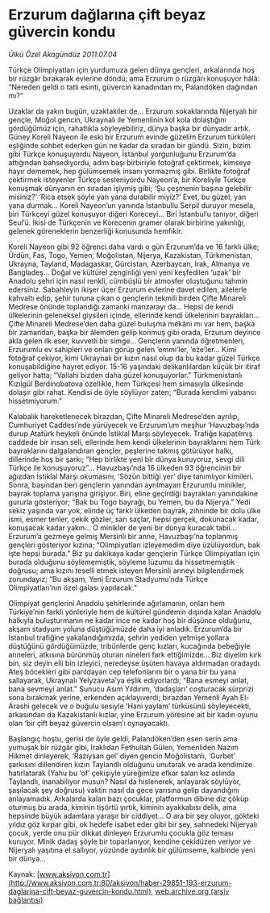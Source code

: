 # Erzurum dağlarına çift beyaz güvercin kondu

*Ülkü Özel Akagündüz 2011.07.04*

<font class="agenda2NewsSpot">
 <span>
  Türkçe Olimpiyatları için yurdumuza gelen dünya gençleri, arkalarında hoş bir rüzgâr bırakarak evlerine döndü; ama Erzurum o rüzgârı konuşuyor hâlâ: “Nereden geldi o tatlı esinti, güvercin kanadından mı, Palandöken dağından mı?”
 </span>
</font>
<font class="newsDetail">
 <p>
  <p class="BasicParagraph">
   <span>
    Uzaklar da yakın bugün, uzaktakiler de… Erzurum sokaklarında Nijeryalı bir gençle, Moğol gencin, Ukraynalı ile Yemenlinin kol kola dolaştığını gördüğümüz için, rahatlıkla söyleyebiliriz, dünya başka bir dünyadır artık. Güney Koreli Nayeon ile eski bir Erzurum evinde güzelim Erzurum türküleri eşliğinde sohbet ederken gün ne kadar da sıradan bir gündü. Sizin, bizim gibi Türkçe konuşuyordu Nayeon, İstanbul yorgunluğunu Erzurum’da attığından bahsediyordu, adım başı birbiriyle fotoğraf çektirmek, kimseye hayır dememek, hep gülümsemek insanı yormazmış gibi. Birlikte fotoğraf çektirmek isteyenler Türkçe sesleniyordu Nayeon’a, bir Koreliyle Türkçe konuşmak dünyanın en sıradan işiymiş gibi; ‘Şu çeşmenin başına gelebilir misiniz?’ ‘Rica etsek şöyle yan yana durabilir miyiz?’ Evet, bu güzel, yan yana durmak… Koreli Nayeon’un yanında İstanbullu Serpil duruyor mesela, biri Türkçeyi güzel konuşuyor diğeri Koreceyi… Biri İstanbul’u tanıyor, diğeri Seul’ü. İkisi de Türkçenin ve Korecenin gramer olarak birbirine yakınlığı, gelenek göreneklerin benzerliği konusunda hemfikir.
    <span>
    </span>
   </span>
  </p>
  <p class="BasicParagraph">
   <span>
    Koreli Nayeon gibi 92 öğrenci daha vardı o gün Erzurum’da ve 16 farklı ülke; Ürdün, Fas, Togo, Yemen, Moğolistan, Nijerya, Kazakistan, Türkmenistan, Ukrayna, Tayland, Madagaskar, Gürcistan, Azerbaycan, Irak, Almanya ve Bangladeş…
    <span>
    </span>
    Doğal ve kültürel zenginliği yeni yeni keşfedilen ‘uzak’ bir Anadolu şehri için nasıl renkli, cümbüşlü bir atmosfer oluştuğunu tahmin edersiniz. Sabahleyin ikişer üçer Erzurum evlerine davet edilen, ailelerle kahvaltı edip, şehir turuna çıkan o gençlerin tekmili birden Çifte Minareli Medrese önünde toplandığı zamanki manzarayı da… Hepsi de kendi ülkelerinin geleneksel giysileri içinde, ellerinde kendi ülkelerinin bayrakları…
    <span>
    </span>
    Çifte Minareli Medrese’den daha güzel buluşma mekânı mı var hem, başka bir zamandan, başka bir âlemden gelip konmuş gibi orada, Erzurum deyince akla gelen ilk eser, kuvvetli bir simge… Gençlerin yanında öğretmenleri, Erzurumlu ev sahipleri ve onları görüp gelen ‘emmi’ler, ‘eze’ler… Kimi fotoğraf çekiyor, kimi Ukraynalı bir kızın nasıl olup da bu kadar güzel Türkçe konuşabildiğine hayret ediyor. 15-16 yaşındaki delikanlılardan küçük bir itiraf geliyor hatta; “Vallahi bizden daha güzel konuşuyorlar.”
    <span>
    </span>
    Türkmenistanlı Kızılgül Berdinobatova özellikle, hem Türkçesi hem simasıyla ülkesinde dolaşır gibi rahat. Kendisi de öyle söylüyor zaten; “Burada kendimi yabancı hissetmiyorum.”
   </span>
  </p>
  <p class="BasicParagraph">
   <span>
    Kalabalık hareketlenecek birazdan, Çifte Minareli Medrese’den ayrılıp, Cumhuriyet Caddesi’nde yürüyecek ve Erzurum’um meşhur ‘Havuzbaşı’nda durup Atatürk heykeli önünde İstiklal Marşı söyleyecek. Trafiğe kapatılmış caddede bir insan seli, ellerinde hem kendi ülkelerinin bayraklarını hem Türk bayraklarını dalgalandıran gençler, peşlerine takmış götürüyor halkı, dillerinde hoş bir şarkı; “Hep birlikte yeni bir dünya kuruyoruz, sevgi dili Türkçe ile konuşuyoruz”…
    <span>
    </span>
    Havuzbaşı’nda 16 ülkeden 93 öğrencinin bir ağızdan İstiklal Marşı okumasını, ‘Sözün bittiği yer’ diye tanımlıyor kimileri. Sonra, başından beri gençlerin yanından ayrılmayan Erzurumlu minikler, bayrak toplama yarışına girişiyor. Biri, eline geçirdiği bayrakları yanındakine gururla gösteriyor; “Bak bu Togo bayrağı, bu Yemen, bu da Nijerya.”
    <span>
    </span>
    Yedi sekiz yaşında var yok, elinde üç farklı ülkeden bayrak, zihninde bir dolu ülke ismi, esmer tenler, çekik gözler, sarı saçlar, hepsi gerçek, dokunacak kadar, konuşacak kadar yakın… O minikler de yeni bir dünya kuracak tabii…
    <span>
    </span>
    Erzurum’a gezmeye gelmiş Mersinli bir anne, Havuzbaşı’na toplanmış gençleri gösteriyor kızına; “Olimpiyatları izleyemedim diye üzülüyordun, bak işte hepsi burada.”
    <span>
    </span>
    Biz şu dakikaya kadar gençlerin Türkçe Olimpiyatları için burada olduğunu söylememiştik, söyleme lüzumu da hissetmemiştik doğrusu; ama kızını teselli etmek isteyen Mersinli anneyi bilgilendirmek zorundayız; “Bu akşam, Yeni Erzurum Stadyumu’nda Türkçe Olimpiyatları’nın özel galası yapılacak.”
    <span>
    </span>
   </span>
  </p>
  <p class="BasicParagraph">
   <span>
    Olimpiyat gençlerini Anadolu şehirlerinde ağırlamanın, onları hem Türkiye’nin farklı yönleriyle hem de kültürel gündemin dışında kalan Anadolu halkıyla buluşturmanın ne kadar ince ne kadar hoş bir düşünce olduğunu, akşam stadyum yoluna düştüğümüzde daha iyi anladık. Erzurum’da bir İstanbul trafiğine yakalandığımızda, şehrin yediden yetmişe yollara düştüğünü gördüğümüzde, tribünlerde genç kızları, kucağında bebeğiyle anneleri, atkısına bürünmüş oturan nineleri fark ettiğimizde…
    <span>
    </span>
    Biz diyelim kırk bin, siz deyin elli bin izleyici, neredeyse üşüten havaya aldırmadan oradaydı. Ateş böcekleri gibi parıldayan cep telefonlarını bir o yana bir bu yana sallayarak, Ukraynalı Yelyzaveta’ya eşlik ediyorlardı; “Bana esmeyi anlat, bana sevmeyi anlat.”
    <span>
    </span>
    Sunucu Asım Yıldırım, ‘dadaşları’ coşturacak sürprizi sona bırakmak yerine, erkenden açıklayıverdi; birazdan Yemenli Ayah El-Arashi gelecek ve o buğulu sesiyle ‘Hani yaylam’ türküsünü söyleyecekti, arkasından da Kazakistanlı kızlar, yine Erzurum yöresine ait bir kadın oyunu olan ‘bir çift beyaz güvercin olsam’ı oynayacaktı.
   </span>
  </p>
  <p class="BasicParagraph">
   <span>
    Başlangıç hoştu, gerisi de öyle geldi, Palandöken’den esen serin ama yumuşak bir rüzgâr gibi, Iraklıdan Fethullah Gülen, Yemenliden Nazım Hikmet dinleyerek, ‘Razıysan gel’ diyen gencin Moğolistanlı, ‘Gurbet’ şarkısını dillendiren kızın Taylandlı olduğunu unutarak ve arada kendimize hatırlatarak (Yahu bu ‘of’ çekişiyle yüreğimize efkar salan kız aslında Taylandlı, inanabiliyor musun? Nasıl da hislenerek, anlayarak söylüyor, şaşılacak şey doğrusu) vaktin nasıl da gece yarısına gelip dayandığını anlayamadık. Arkalarda kalan bazı çocuklar, platformun dibine diz çöküp oturmuş bu arada, kiminin tişörtü yırtık, kiminin ayakkabısı delik, ama hepsinde büyük adamlara yaraşır bir ciddiyet… O ara bir şey oluyor, gökteki yıldız göz kırpar gibi, ok hedefe isabet eder gibi bir şey, sahnedeki Nijeryalı çocuk, yerde onu pür dikkat dinleyen Erzurumlu çocukla göz teması kuruyor.
    <span>
    </span>
    Minik dadaş şöyle bir toparlanıyor, kendine çekidüzen veriyor ve Nijeryalı yaşıtına el sallıyor, yüzünde aydınlık bir gülümseme, kalbinde yeni bir dünya...
   </span>
  </p>
 </p>
</font>

Kaynak: [www.aksiyon.com.tr](http://www.aksiyon.com.tr:80/aksiyon/haber-29851-193-erzurum-daglarina-cift-beyaz-guvercin-kondu.html), [web.archive.org (arşiv bağlantısı)](http://web.archive.org/web/20111231073454/http://www.aksiyon.com.tr:80/aksiyon/haber-29851-193-erzurum-daglarina-cift-beyaz-guvercin-kondu.html)
